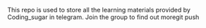 This repo is used to store all the learning materials provided by Coding_sugar in telegram. Join the group to find out moregit push
